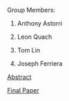 ﻿Group Members: 

1. Anthony Astorri 

2. Leon Quach 

3. Tom Lin

4. Joseph Ferriera

  
<a href="https://docs.google.com/document/d/1a3WBLxUBQ4ERTDlq7XrF4ax37Qdg0mvyVbjK4p8FvV0/edit?usp=sharing">Abstract</a>



<a href="https://docs.google.com/document/d/1zcQJ9Y9Xj8NRwN05T0wF_8fnNXzfmrufxc0wLfqhhsc/edit?usp=sharing">Final Paper</a>  


